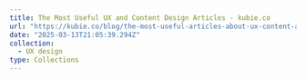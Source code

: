 ```yaml
---
title: The Most Useful UX and Content Design Articles - kubie.co
url: "https://kubie.co/blog/the-most-useful-articles-about-ux-content-and-design/"
date: "2025-03-13T21:05:39.294Z"
collection:
  - UX design
type: Collections
---
```

